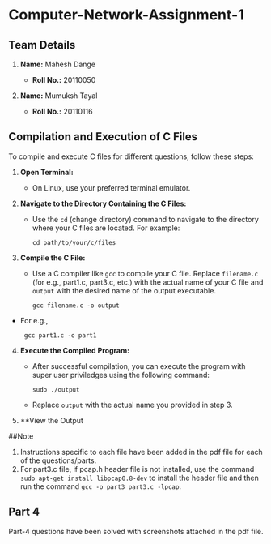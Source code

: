 # Computer-Network-Assignment-1

## Team Details

1. **Name:** Mahesh Dange
   - **Roll No.:** 20110050

2. **Name:** Mumuksh Tayal
   - **Roll No.:** 20110116

## Compilation and Execution of C Files

To compile and execute C files for different questions, follow these steps:

1. **Open Terminal:**
   - On Linux, use your preferred terminal emulator.

2. **Navigate to the Directory Containing the C Files:**
   - Use the `cd` (change directory) command to navigate to the directory where your C files are located. For example:
     ```
     cd path/to/your/c/files
     ```

3. **Compile the C File:**
   - Use a C compiler like `gcc` to compile your C file. Replace `filename.c` (for e.g., part1.c, part3.c, etc.) with the actual name of your C file and `output` with the desired name of the output executable.
     ```
     gcc filename.c -o output
     ```
  - For e.g.,
    ```
     gcc part1.c -o part1
     ```

4. **Execute the Compiled Program:**
   - After successful compilation, you can execute the program with super user priviledges using the following command:
     ```
     sudo ./output
     ```
   - Replace `output` with the actual name you provided in step 3.

5. **View the Output

##Note

1. Instructions specific to each file have been added in the pdf file for each of the questions/parts.
2. For part3.c file, if pcap.h header file is not installed, use the command ``` sudo apt-get install libpcap0.8-dev ``` to install the header file and then run the command ``` gcc -o part3 part3.c -lpcap ```.

## Part 4

Part-4 questions have been solved with screenshots attached in the pdf file.
